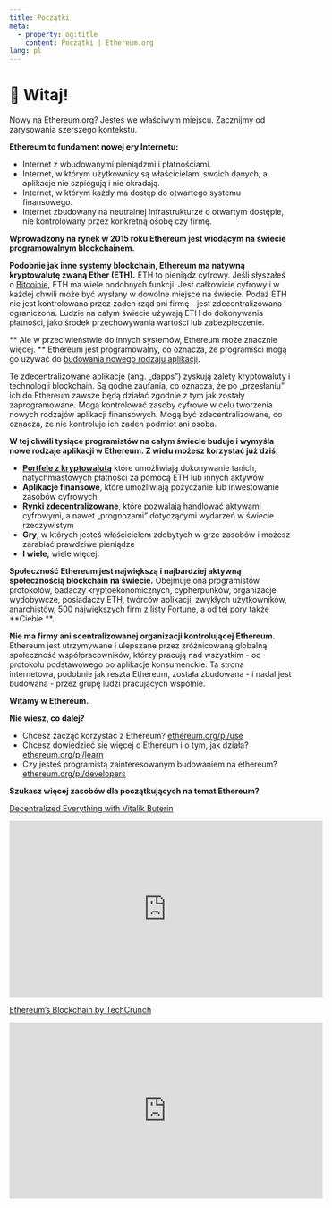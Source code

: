 ```yaml
---
title: Początki
meta:
  - property: og:title
    content: Początki | Ethereum.org
lang: pl
---
```


# 👋 Witaj!

Nowy na Ethereum.org? Jesteś we właściwym miejscu. Zacznijmy od zarysowania szerszego kontekstu.

**Ethereum to fundament nowej ery Internetu:**

- Internet z wbudowanymi pieniądzmi i płatnościami.
- Internet, w którym użytkownicy są właścicielami swoich danych, a aplikacje nie szpiegują i nie okradają.
- Internet, w którym każdy ma dostęp do otwartego systemu finansowego.
- Internet zbudowany na neutralnej infrastrukturze o otwartym dostępie, nie kontrolowany przez konkretną osobę czy firmę.

**Wprowadzony na rynek w 2015 roku Ethereum jest wiodącym na świecie programowalnym blockchainem.**

**Podobnie jak inne systemy blockchain, Ethereum ma natywną kryptowalutę zwaną Ether (ETH).** ETH to pieniądz cyfrowy. Jeśli słyszałeś o [Bitcoinie](http://bitcoin.org/), ETH ma wiele podobnych funkcji. Jest całkowicie cyfrowy i w każdej chwili może być wysłany w dowolne miejsce na świecie. Podaż ETH nie jest kontrolowana przez żaden rząd ani firmę - jest zdecentralizowana i ograniczona. Ludzie na całym świecie używają ETH do dokonywania płatności, jako środek przechowywania wartości lub zabezpieczenie.

** Ale w przeciwieństwie do innych systemów, Ethereum może znacznie więcej. ** Ethereum jest programowalny, co oznacza, że programiści mogą go używać do [budowania nowego rodzaju aplikacji](/pl/use/#1-use-an-application-built-on-ethereum).

Te zdecentralizowane aplikacje (ang. „dapps”) zyskują zalety kryptowaluty i technologii blockchain. Są godne zaufania, co oznacza, że po „przesłaniu” ich do Ethereum zawsze będą działać zgodnie z tym jak zostały zaprogramowane. Mogą kontrolować zasoby cyfrowe w celu tworzenia nowych rodzajów aplikacji finansowych. Mogą być zdecentralizowane, co oznacza, że nie kontroluje ich żaden podmiot ani osoba.

**W tej chwili tysiące programistów na całym świecie buduje i wymyśla nowe rodzaje aplikacji w Ethereum. Z wielu możesz korzystać już dziś:**

- [**Portfele z kryptowalutą**](/pl/use/#3-what-is-a-wallet-and-which-one-should-i-use) które umożliwiają dokonywanie tanich, natychmiastowych płatności za pomocą ETH lub innych aktywów
- **Aplikacje finansowe**, które umożliwiają pożyczanie lub inwestowanie zasobów cyfrowych
- **Rynki zdecentralizowane**, które pozwalają handlować aktywami cyfrowymi, a nawet „prognozami” dotyczącymi wydarzeń w świecie rzeczywistym
- **Gry**, w których jesteś właścicielem zdobytych w grze zasobów i możesz zarabiać prawdziwe pieniądze
- **I wiele,** wiele więcej.

**Społeczność Ethereum jest największą i najbardziej aktywną społecznością blockchain na świecie.** Obejmuje ona programistów protokołów, badaczy kryptoekonomicznych, cypherpunków, organizacje wydobywcze, posiadaczy ETH, twórców aplikacji, zwykłych użytkowników, anarchistów, 500 największych firm z listy Fortune, a od tej pory także **Ciebie **.

**Nie ma firmy ani scentralizowanej organizacji kontrolującej Ethereum.** Ethereum jest utrzymywane i ulepszane przez zróżnicowaną globalną społeczność współpracowników, którzy pracują nad wszystkim - od protokołu podstawowego po aplikacje konsumenckie. Ta strona internetowa, podobnie jak reszta Ethereum, została zbudowana - i nadal jest budowana - przez grupę ludzi pracujących wspólnie.

**Witamy w Ethereum.**

**Nie wiesz, co dalej?**

- Chcesz zacząć korzystać z Ethereum? [ethereum.org/pl/use](/pl/use/)
- Chcesz dowiedzieć się więcej o Ethereum i o tym, jak działa? [ethereum.org/pl/learn](/pl/learn/)
- Czy jesteś programistą zainteresowanym budowaniem na ethereum? [ethereum.org/pl/developers](/pl/developers/)

**Szukasz więcej zasobów dla początkujących na temat Ethereum?**

[Decentralized Everything with Vitalik Buterin](https://youtu.be/WSN5BaCzsbo)

<div class="iframe-container">
  <iframe width="560" height="315" src="https://www.youtube.com/embed/WSN5BaCzsbo" frameborder="0" allow="accelerometer; autoplay; encrypted-media; gyroscope; picture-in-picture" allowfullscreen></iframe>
</div>

[Ethereum’s Blockchain by TechCrunch](https://www.youtube.com/watch?v=WfULutvxvzY)

<div class="iframe-container">
  <iframe width="560" height="315" src="https://www.youtube.com/embed/WfULutvxvzY" frameborder="0" allow="accelerometer; autoplay; encrypted-media; gyroscope; picture-in-picture" allowfullscreen></iframe>
</div>
